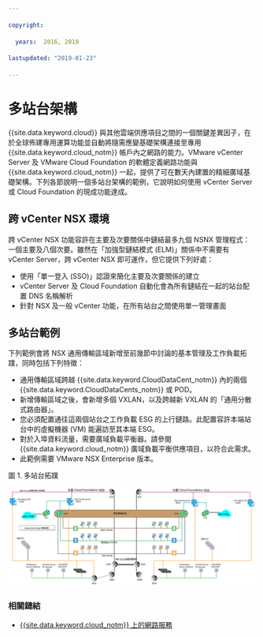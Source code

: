 ```yaml
---

copyright:

  years:  2016, 2019

lastupdated: "2019-01-23"

---
```


# 多站台架構

{{site.data.keyword.cloud}} 與其他雲端供應項目之間的一個關鍵差異因子，在於全球佈建專用運算功能並自動將隨需應變基礎架構連接至專用 {{site.data.keyword.cloud_notm}} 帳戶內之網路的能力。VMware vCenter Server 及 VMware Cloud Foundation 的軟體定義網路功能與 {{site.data.keyword.cloud_notm}} 一起，提供了可在數天內建置的精細廣域基礎架構。下列各節說明一個多站台架構的範例，它說明如何使用 vCenter Server 或 Cloud Foundation 的現成功能達成。

## 跨 vCenter NSX 環境

跨 vCenter NSX 功能容許在主要及次要關係中鏈結最多九個 NSNX 管理程式：一個主要及八個次要。雖然在「加強型鏈結模式 (ELM)」關係中不需要有 vCenter Server，跨 vCenter NSX 即可運作，但它提供下列好處：

* 使用「單一登入 (SSO)」認證來簡化主要及次要關係的建立
* vCenter Server 及 Cloud Foundation 自動化會為所有鏈結在一起的站台配置 DNS 名稱解析
* 針對 NSX 及一般 vCenter 功能，在所有站台之間使用單一管理畫面

## 多站台範例

下列範例會將 NSX 通用傳輸區域新增至前幾節中討論的基本管理及工作負載拓蹼，同時包括下列特徵：

* 通用傳輸區域跨越 {{site.data.keyword.CloudDataCent_notm}} 內的兩個 {{site.data.keyword.CloudDataCents_notm}} 或 POD。
* 新增傳輸區域之後，會新增多個 VXLAN，以及跨越新 VXLAN 的「通用分散式路由器」。
* 您必須配置通往這兩個站台之工作負載 ESG 的上行鏈路。此配置容許本端站台中的虛擬機器 (VM) 能遍訪至其本端 ESG。
* 對於入埠資料流量，需要廣域負載平衡器。請參閱 {{site.data.keyword.cloud_notm}} 廣域負載平衡供應項目，以符合此需求。
* 此範例需要 VMware NSX Enterprise 版本。

圖 1. 多站台拓蹼

![多站台拓蹼](multisite_topology.svg "多站台拓蹼")

### 相關鏈結

* [{{site.data.keyword.cloud_notm}} 上的網路服務](/docs/services/vmwaresolutions/archiref/nsx/networking_services.html)
